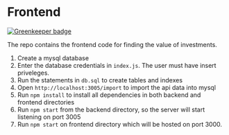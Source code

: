 # Frontend

[![Greenkeeper badge](https://badges.greenkeeper.io/ayush000/investment-frontend.svg)](https://greenkeeper.io/)

The repo contains the frontend code for finding the value of investments.

1. Create a mysql database
2. Enter the database credentials in `index.js`. The user must have insert priveleges.
3. Run the statements in `db.sql` to create tables and indexes
4. Open `http://localhost:3005/import` to import the api data into mysql
4. Run `npm install` to install all dependencies in both backend and frontend directories
5. Run `npm start` from the backend directory, so the server will start listening on port 3005
6. Run `npm start` on frontend directory which will be hosted on port 3000.